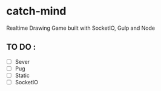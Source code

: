 # catch-mind
Realtime Drawing Game built with SocketIO, Gulp and Node

## TO DO :
- [ ] Sever
- [ ] Pug
- [ ] Static
- [ ] SocketIO
